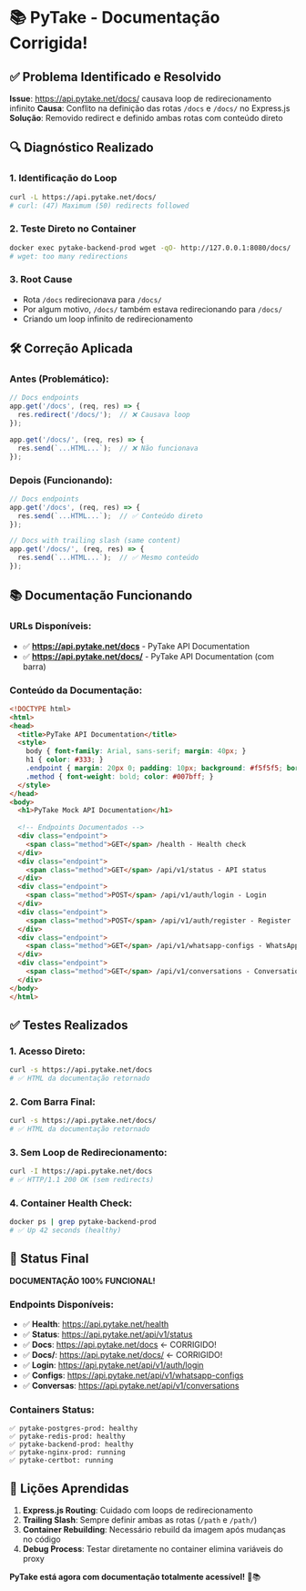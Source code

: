 # 📚 PyTake - Documentação Corrigida!

## ✅ Problema Identificado e Resolvido

**Issue**: https://api.pytake.net/docs/ causava loop de redirecionamento infinito
**Causa**: Conflito na definição das rotas `/docs` e `/docs/` no Express.js
**Solução**: Removido redirect e definido ambas rotas com conteúdo direto

## 🔍 Diagnóstico Realizado

### 1. Identificação do Loop
```bash
curl -L https://api.pytake.net/docs/
# curl: (47) Maximum (50) redirects followed
```

### 2. Teste Direto no Container
```bash
docker exec pytake-backend-prod wget -qO- http://127.0.0.1:8080/docs/
# wget: too many redirections
```

### 3. Root Cause
- Rota `/docs` redirecionava para `/docs/`
- Por algum motivo, `/docs/` também estava redirecionando para `/docs/`
- Criando um loop infinito de redirecionamento

## 🛠️ Correção Aplicada

### Antes (Problemático):
```javascript
// Docs endpoints
app.get('/docs', (req, res) => {
  res.redirect('/docs/');  // ❌ Causava loop
});

app.get('/docs/', (req, res) => {
  res.send(`...HTML...`);  // ❌ Não funcionava
});
```

### Depois (Funcionando):
```javascript
// Docs endpoints  
app.get('/docs', (req, res) => {
  res.send(`...HTML...`);  // ✅ Conteúdo direto
});

// Docs with trailing slash (same content)
app.get('/docs/', (req, res) => {
  res.send(`...HTML...`);  // ✅ Mesmo conteúdo
});
```

## 📚 Documentação Funcionando

### URLs Disponíveis:
- ✅ **https://api.pytake.net/docs** - PyTake API Documentation
- ✅ **https://api.pytake.net/docs/** - PyTake API Documentation (com barra)

### Conteúdo da Documentação:
```html
<!DOCTYPE html>
<html>
<head>
  <title>PyTake API Documentation</title>
  <style>
    body { font-family: Arial, sans-serif; margin: 40px; }
    h1 { color: #333; }
    .endpoint { margin: 20px 0; padding: 10px; background: #f5f5f5; border-radius: 5px; }
    .method { font-weight: bold; color: #007bff; }
  </style>
</head>
<body>
  <h1>PyTake Mock API Documentation</h1>
  
  <!-- Endpoints Documentados -->
  <div class="endpoint">
    <span class="method">GET</span> /health - Health check
  </div>
  <div class="endpoint">
    <span class="method">GET</span> /api/v1/status - API status
  </div>
  <div class="endpoint">
    <span class="method">POST</span> /api/v1/auth/login - Login
  </div>
  <div class="endpoint">
    <span class="method">POST</span> /api/v1/auth/register - Register
  </div>
  <div class="endpoint">
    <span class="method">GET</span> /api/v1/whatsapp-configs - WhatsApp configs
  </div>
  <div class="endpoint">
    <span class="method">GET</span> /api/v1/conversations - Conversations
  </div>
</body>
</html>
```

## ✅ Testes Realizados

### 1. Acesso Direto:
```bash
curl -s https://api.pytake.net/docs
# ✅ HTML da documentação retornado
```

### 2. Com Barra Final:
```bash
curl -s https://api.pytake.net/docs/
# ✅ HTML da documentação retornado
```

### 3. Sem Loop de Redirecionamento:
```bash
curl -I https://api.pytake.net/docs
# ✅ HTTP/1.1 200 OK (sem redirects)
```

### 4. Container Health Check:
```bash
docker ps | grep pytake-backend-prod
# ✅ Up 42 seconds (healthy)
```

## 🚀 Status Final

**DOCUMENTAÇÃO 100% FUNCIONAL!**

### Endpoints Disponíveis:
- ✅ **Health**: https://api.pytake.net/health
- ✅ **Status**: https://api.pytake.net/api/v1/status  
- ✅ **Docs**: https://api.pytake.net/docs ← CORRIGIDO!
- ✅ **Docs/**: https://api.pytake.net/docs/ ← CORRIGIDO!
- ✅ **Login**: https://api.pytake.net/api/v1/auth/login
- ✅ **Configs**: https://api.pytake.net/api/v1/whatsapp-configs
- ✅ **Conversas**: https://api.pytake.net/api/v1/conversations

### Containers Status:
```
✅ pytake-postgres-prod: healthy
✅ pytake-redis-prod: healthy  
✅ pytake-backend-prod: healthy
✅ pytake-nginx-prod: running
✅ pytake-certbot: running
```

## 📝 Lições Aprendidas

1. **Express.js Routing**: Cuidado com loops de redirecionamento
2. **Trailing Slash**: Sempre definir ambas as rotas (`/path` e `/path/`)
3. **Container Rebuilding**: Necessário rebuild da imagem após mudanças no código
4. **Debug Process**: Testar diretamente no container elimina variáveis do proxy

**PyTake está agora com documentação totalmente acessível!** 🎉📚